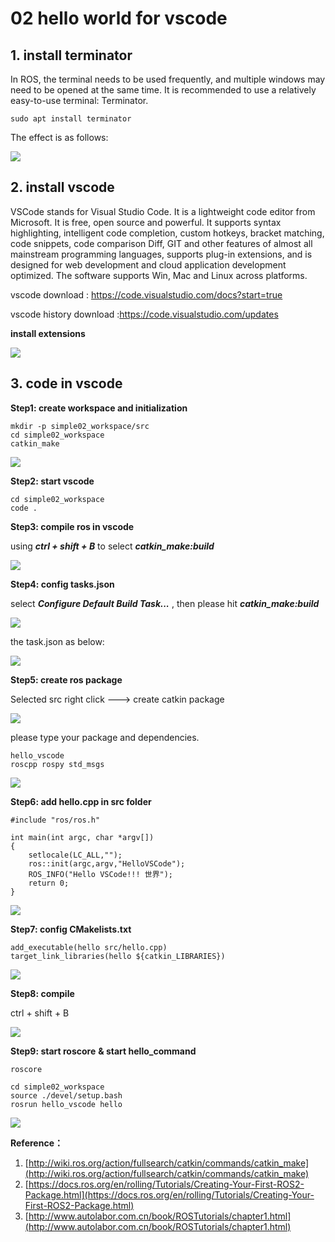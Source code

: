 # 02 hello world for vscode

## 1. install terminator

In ROS, the terminal needs to be used frequently, and multiple windows may need to be opened at the same time. It is recommended to use a relatively easy-to-use terminal: Terminator. 

```
sudo apt install terminator
```

The effect is as follows:

![](images/2022-06-10_094722.png)

## 2. install vscode

VSCode stands for Visual Studio Code. It is a lightweight code editor from Microsoft. It is free, open source and powerful. It supports syntax highlighting, intelligent code completion, custom hotkeys, bracket matching, code snippets, code comparison Diff, GIT and other features of almost all mainstream programming languages, supports plug-in extensions, and is designed for web development and cloud application development optimized. The software supports Win, Mac and Linux across platforms.

vscode download : https://code.visualstudio.com/docs?start=true

vscode history download :https://code.visualstudio.com/updates

**install extensions**

![](images/2022-06-10_095315.png)

## 3. code in vscode

**Step1: create workspace and initialization**

```
mkdir -p simple02_workspace/src
cd simple02_workspace
catkin_make
```

![](images/2022-06-10_095838.png)

**Step2: start vscode**

```
cd simple02_workspace
code .
```

**Step3: compile ros in vscode**

using ***ctrl + shift + B*** to select ***catkin_make:build***

![](images/2022-06-10_100657.png)

**Step4: config tasks.json**

select ***Configure Default Build Task...*** , then please hit ***catkin_make:build***

![](images/2022-06-10_100507.png)

the task.json as below:

![](images/2022-06-10_101128.png)

**Step5: create ros package**

Selected src right click ---> create catkin package

![](images/2022-06-10_101341.png)

please type your package and dependencies.

```
hello_vscode
roscpp rospy std_msgs
```

![](images/2022-06-10_101617.png)

**Step6: add hello.cpp in src folder**

```
#include "ros/ros.h"

int main(int argc, char *argv[])
{
    setlocale(LC_ALL,"");
    ros::init(argc,argv,"HelloVSCode");
    ROS_INFO("Hello VSCode!!! 世界");
    return 0;
}
```

![](images/2022-06-10_101917.png)

**Step7: config CMakelists.txt**

```
add_executable(hello src/hello.cpp)
target_link_libraries(hello ${catkin_LIBRARIES})
```

![](images/2022-06-10_103127.png)

**Step8:  compile**

ctrl + shift + B

![](images/2022-06-10_103337.png)

**Step9:  start roscore** **& start hello_command**

```
roscore

cd simple02_workspace
source ./devel/setup.bash
rosrun hello_vscode hello
```

![](images/2022-06-10_103551.png)

**Reference：**

1. [http://wiki.ros.org/action/fullsearch/catkin/commands/catkin_make](http://wiki.ros.org/action/fullsearch/catkin/commands/catkin_make)
2. [https://docs.ros.org/en/rolling/Tutorials/Creating-Your-First-ROS2-Package.html](https://docs.ros.org/en/rolling/Tutorials/Creating-Your-First-ROS2-Package.html)
3. [http://www.autolabor.com.cn/book/ROSTutorials/chapter1.html](http://www.autolabor.com.cn/book/ROSTutorials/chapter1.html)
